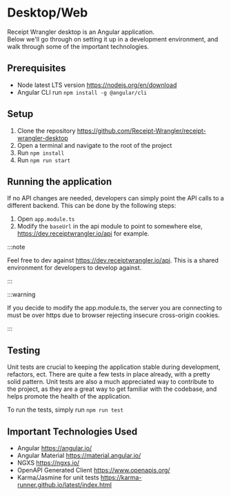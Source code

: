 # Desktop/Web

Receipt Wrangler desktop is an Angular application.  
Below we'll go through on setting it up in a development environment, and walk through some of the important
technologies.

## Prerequisites

* Node latest LTS version https://nodejs.org/en/download
* Angular CLI run ```npm install -g @angular/cli```

## Setup

1. Clone the repository https://github.com/Receipt-Wrangler/receipt-wrangler-desktop
2. Open a terminal and navigate to the root of the project
3. Run ```npm install```
4. Run ```npm run start```

## Running the application

If no API changes are needed, developers can simply point the API calls to a different backend.
This can be done by the following steps:

1. Open ```app.module.ts```
2. Modify the ```baseUrl``` in the api module to point to somewhere else, https://dev.receiptwrangler.io/api for
   example.

:::note

Feel free to dev against https://dev.receiptwrangler.io/api. This is a shared environment for developers to develop
against.

:::

:::warning

If you decide to modify the app.module.ts, the server you are connecting to must be over https due to browser rejecting
insecure cross-origin cookies.

:::

## Testing

Unit tests are crucial to keeping the application stable during development, refactors, ect. There are quite a few tests
in place already, with a pretty solid pattern.
Unit tests are also a much appreciated way to contribute to the project, as they are a great way to get familiar with
the codebase, and helps promote the health of the application.

To run the tests, simply run ```npm run test```

## Important Technologies Used

* Angular https://angular.io/
* Angular Material https://material.angular.io/
* NGXS https://ngxs.io/
* OpenAPI Generated Client https://www.openapis.org/
* Karma/Jasmine for unit tests https://karma-runner.github.io/latest/index.html

